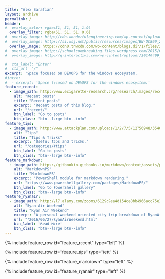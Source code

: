 ```yaml
---
title: "Alex Sarafian"
layout: archive
permalink: /
header:
#  overlay_color: rgba(51, 51, 51, 1.0)
  overlay_filter: rgba(51, 51, 51, 0.6)
#  overlay_image: http://cdn.wonderfulengineering.com/wp-content/uploads/2014/04/code-wallpaper-5.jpg
#  overlay_image: https://si.wsj.net/public/resources/images/BN-QC899_2DSCr_M_20161005112501.jpg?width=860&height=573
  overlay_image: https://cdn0.tnwcdn.com/wp-content/blogs.dir/1/files/2011/10/blue_binary-code.jpg
#  overlay_image: https://schoolcodebreaking.files.wordpress.com/2015/06/codeimage7.jpg
#  overlay_image: http://q-interactiva.com/wp-content/uploads/20140409_typescript_blog.png

#  cta_label: "Enter"
#  cta_url: "/"
excerpt: 'Space focused on DEVOPS for the windows ecosystem.'
#intro: 
#  - excerpt: 'Space focused on DEVOPS for the windows ecosystem.'
feature_recent:
  - image_path: http://www.ecigarette-research.org/research/images/recent-posts.jpg
    alt: "Recent posts"
    title: "Recent posts"
    excerpt: "Recent posts of this blog."
    url: "/recent/"
    btn_label: "Go to posts"
    btn_class: "btn--large btn--info"
feature_tips:
  - image_path: http://www.attackplan.com/uploads/1/2/7/5/12756948/3540479_orig.png
    alt: "Tips"
    title: "Tips & Tricks"
    excerpt: "Useful tips and tricks."
    url: "/categories/#tips"
    btn_label: "Go to posts"
    btn_class: "btn--large btn--info"
feature_markdown:
  - image_path: https://gitbookio.gitbooks.io/markdown/content/assets/preview.png
    alt: "MarkdownPS"
    title: "MarkdownPS"
    excerpt: "PowerShell module for markdown rendering."
    url: "https://www.powershellgallery.com/packages/MarkdownPS/"
    btn_label: "Go to PowerShell gallery"
    btn_class: "btn--large btn--info"
feature_ryanair:
  - image_path: http://l7.alamy.com/zooms/6129c7ea4d154ce8bb4966acc75e3cae/dublin-airport-dublin-ireland-ryanair-boeing-737-aircraft-on-the-stand-begbr9.jpg
    alt: "Ryan Air Weekend"
    title: "Ryan Air Weekend"
    excerpt: "A personal weekend oriented city trip breakdown of RyanAir."
    url: "/2016/06/27/RyanAirWeekend.html"
    btn_label: "Read More"
    btn_class: "btn--large btn--info"
---
```


{% include feature_row id="feature_recent" type="left" %}

{% include feature_row id="feature_tips" type="left" %}

{% include feature_row id="feature_markdown" type="left" %}

{% include feature_row id="feature_ryanair" type="left" %}